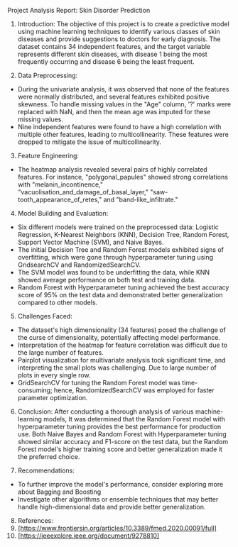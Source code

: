Project Analysis Report: Skin Disorder Prediction

1. Introduction:
The objective of this project is to create a predictive model using machine learning techniques to identify various classes of skin diseases and provide suggestions to doctors for early diagnosis. 
The dataset contains 34 independent features, and the target variable represents different skin diseases, with disease 1 being the most frequently occurring and disease 6 being the least frequent.

2. Data Preprocessing:
- During the univariate analysis, it was observed that none of the features were normally distributed, and several features exhibited positive skewness. 
To handle missing values in the "Age" column, '?' marks were replaced with NaN, and then the mean age was imputed for these missing values.
- Nine independent features were found to have a high correlation with multiple other features, leading to multicollinearity. These features were dropped to mitigate the issue of multicollinearity.

3. Feature Engineering:
- The heatmap analysis revealed several pairs of highly correlated features. 
For instance, "polygonal_papules" showed strong correlations with "melanin_incontinence," "vacuolisation_and_damage_of_basal_layer," "saw-tooth_appearance_of_retes," and "band-like_infiltrate."

4. Model Building and Evaluation:
- Six different models were trained on the preprocessed data: Logistic Regression, K-Nearest Neighbors (KNN), Decision Tree, Random Forest, Support Vector Machine (SVM), and Naive Bayes.
- The initial Decision Tree and Random Forest models exhibited signs of overfitting, which were gone through hyperparameter tuning using GridsearchCV and RandomizedSearchCV.
- The SVM model was found to be underfitting the data, while KNN showed average performance on both test and training data.
- Random Forest with Hyperparameter tuning achieved the best accuracy score of 95% on the test data and demonstrated better generalization compared to other models.


5. Challenges Faced:
- The dataset's high dimensionality (34 features) posed the challenge of the curse of dimensionality, potentially affecting model performance.
- Interpretation of the heatmap for feature correlation was difficult due to the large number of features.
- Pairplot visualization for multivariate analysis took significant time, and interpreting the small plots was challenging. Due to large number of plots in every single row.
- GridSearchCV for tuning the Random Forest model was time-consuming; hence, RandomizedSearchCV was employed for faster parameter optimization.

6. Conclusion:
After conducting a thorough analysis of various machine-learning models, 
It was determined that the Random Forest model with hyperparameter tuning provides the best performance for production use.
Both Naive Bayes and Random Forest with Hyperparameter tuning showed similar accuracy and F1-score on the test data, 
but the Random Forest model's higher training score and better generalization made it the preferred choice.

7. Recommendations:
- To further improve the model's performance, consider exploring more about Bagging and Boosting
- Investigate other algorithms or ensemble techniques that may better handle high-dimensional data and provide better generalization.

8. References:
1. [https://www.frontiersin.org/articles/10.3389/fmed.2020.00091/full]
2. [https://ieeexplore.ieee.org/document/9278810]
